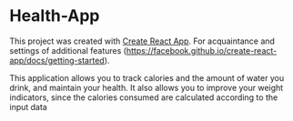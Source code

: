 # Health-App
This project was created with
[Create React App](https://github.com/facebook/create-react-app). For acquaintance
and settings of additional features
(https://facebook.github.io/create-react-app/docs/getting-started).

This application allows you to track calories and the amount of water you drink, and maintain your health. It also allows you to improve your weight indicators, since the calories consumed are calculated according to the input data
